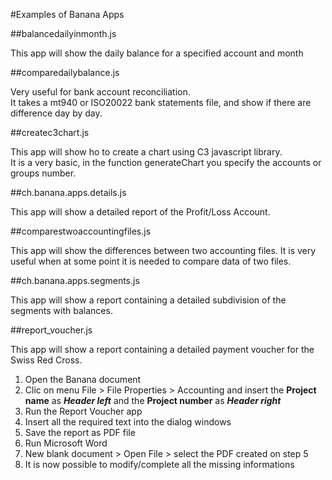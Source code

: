 #Examples of Banana Apps


##balancedailyinmonth.js

This app will show the daily balance for a specified account and month   

##comparedailybalance.js

Very useful for bank account reconciliation.  
It takes a mt940 or ISO20022 bank statements file, and show if there are difference day by day.

##createc3chart.js

This app will show ho to create a chart using C3 javascript library.  
It is a very basic, in the function generateChart you specify the accounts or groups number. 

##ch.banana.apps.details.js

This app will show a detailed report of the Profit/Loss Account.

##comparestwoaccountingfiles.js

This app will show the differences between two accounting files. It is very useful when at some point it is needed to compare data of two files.

##ch.banana.apps.segments.js

This app will show a report containing a detailed subdivision of the segments with balances.

##report_voucher.js

This app will show a report containing a detailed payment voucher for the Swiss Red Cross.

1. Open the Banana document
2. Clic on menu File > File Properties > Accounting and insert the **Project name** as ***Header left*** and the **Project number** as ***Header right***
3. Run the Report Voucher app
4. Insert all the required text into the dialog windows
5. Save the report as PDF file
6. Run Microsoft Word
7. New blank document > Open File > select the PDF created on step 5
8. It is now possible to modify/complete all the missing informations
